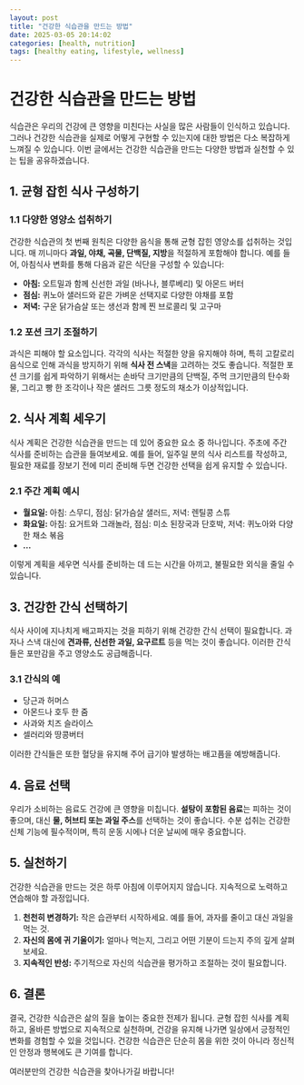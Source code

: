 ```yaml
---
layout: post
title: "건강한 식습관을 만드는 방법"
date: 2025-03-05 20:14:02
categories: [health, nutrition]
tags: [healthy eating, lifestyle, wellness]
---
```


# 건강한 식습관을 만드는 방법

식습관은 우리의 건강에 큰 영향을 미친다는 사실을 많은 사람들이 인식하고 있습니다. 그러나 건강한 식습관을 실제로 어떻게 구현할 수 있는지에 대한 방법은 다소 복잡하게 느껴질 수 있습니다. 이번 글에서는 건강한 식습관을 만드는 다양한 방법과 실천할 수 있는 팁을 공유하겠습니다.

## 1. 균형 잡힌 식사 구성하기

### 1.1 다양한 영양소 섭취하기
건강한 식습관의 첫 번째 원칙은 다양한 음식을 통해 균형 잡힌 영양소를 섭취하는 것입니다. 매 끼니마다 **과일, 야채, 곡물, 단백질, 지방**을 적절하게 포함해야 합니다. 예를 들어, 아침식사 변화를 통해 다음과 같은 식단을 구성할 수 있습니다:

- **아침:** 오트밀과 함께 신선한 과일 (바나나, 블루베리) 및 아몬드 버터
- **점심:** 퀴노아 샐러드와 같은 가벼운 선택지로 다양한 야채를 포함
- **저녁:** 구운 닭가슴살 또는 생선과 함께 찐 브로콜리 및 고구마

### 1.2 포션 크기 조절하기
과식은 피해야 할 요소입니다. 각각의 식사는 적절한 양을 유지해야 하며, 특히 고칼로리 음식으로 인해 과식을 방지하기 위해 **식사 전 스낵**을 고려하는 것도 좋습니다. 적절한 포션 크기를 쉽게 파악하기 위해서는 손바닥 크기만큼의 단백질, 주먹 크기만큼의 탄수화물, 그리고 빵 한 조각이나 작은 샐러드 그릇 정도의 채소가 이상적입니다.

## 2. 식사 계획 세우기

식사 계획은 건강한 식습관을 만드는 데 있어 중요한 요소 중 하나입니다. 주초에 주간 식사를 준비하는 습관을 들여보세요. 예를 들어, 일주일 분의 식사 리스트를 작성하고, 필요한 재료를 장보기 전에 미리 준비해 두면 건강한 선택을 쉽게 유지할 수 있습니다.  

### 2.1 주간 계획 예시
- **월요일:** 아침: 스무디, 점심: 닭가슴살 샐러드, 저녁: 렌틸콩 스튜  
- **화요일:** 아침: 요거트와 그래놀라, 점심: 미소 된장국과 단호박, 저녁: 퀴노아와 다양한 채소 볶음  
- **...**  

이렇게 계획을 세우면 식사를 준비하는 데 드는 시간을 아끼고, 불필요한 외식을 줄일 수 있습니다. 

## 3. 건강한 간식 선택하기

식사 사이에 지나치게 배고파지는 것을 피하기 위해 건강한 간식 선택이 필요합니다. 과자나 스낵 대신에 **견과류, 신선한 과일, 요구르트** 등을 먹는 것이 좋습니다. 이러한 간식들은 포만감을 주고 영양소도 공급해줍니다.

### 3.1 간식의 예
- 당근과 허머스
- 아몬드나 호두 한 줌
- 사과와 치즈 슬라이스
- 셀러리와 땅콩버터

이러한 간식들은 또한 혈당을 유지해 주어 급기야 발생하는 배고픔을 예방해줍니다.

## 4. 음료 선택

우리가 소비하는 음료도 건강에 큰 영향을 미칩니다. **설탕이 포함된 음료**는 피하는 것이 좋으며, 대신 **물, 허브티 또는 과일 주스**를 선택하는 것이 좋습니다. 수분 섭취는 건강한 신체 기능에 필수적이며, 특히 운동 시에나 더운 날씨에 매우 중요합니다.

## 5. 실천하기

건강한 식습관을 만드는 것은 하루 아침에 이루어지지 않습니다. 지속적으로 노력하고 연습해야 할 과정입니다.  

1. **천천히 변경하기:** 작은 습관부터 시작하세요. 예를 들어, 과자를 줄이고 대신 과일을 먹는 것.
2. **자신의 몸에 귀 기울이기:** 얼마나 먹는지, 그리고 어떤 기분이 드는지 주의 깊게 살펴보세요.
3. **지속적인 반성:** 주기적으로 자신의 식습관을 평가하고 조절하는 것이 필요합니다.

## 6. 결론

결국, 건강한 식습관은 삶의 질을 높이는 중요한 전제가 됩니다. 균형 잡힌 식사를 계획하고, 올바른 방법으로 지속적으로 실천하며, 건강을 유지해 나가면 일상에서 긍정적인 변화를 경험할 수 있을 것입니다. 건강한 식습관은 단순히 몸을 위한 것이 아니라 정신적인 안정과 행복에도 큰 기여를 합니다. 

여러분만의 건강한 식습관을 찾아나가길 바랍니다!